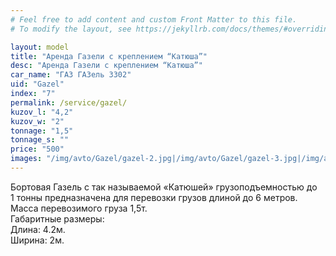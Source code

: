 ```yaml
---
# Feel free to add content and custom Front Matter to this file.
# To modify the layout, see https://jekyllrb.com/docs/themes/#overriding-theme-defaults

layout: model
title: "Аренда Газели с креплением “Катюша”"
desc: "Аренда Газели с креплением “Катюша”"
car_name: "ГАЗ ГАЗель 3302"
uid: "Gazel"
index: "7"
permalink: /service/gazel/
kuzov_l: "4,2"
kuzov_w: "2"
tonnage: "1,5"
tonnage_s: ""
price: "500"
images: "/img/avto/Gazel/gazel-2.jpg|/img/avto/Gazel/gazel-3.jpg|/img/avto/Gazel/gazel-4.jpg"
---
```


Бортовая Газель с так называемой «Катюшей» грузоподъемностью до 1&nbsp;тонны предназначена для перевозки грузов длиной до 6 метров.  
Масса перевозимого груза 1,5т.  
Габаритные размеры:  
Длина: 4.2м.  
Ширина: 2м.